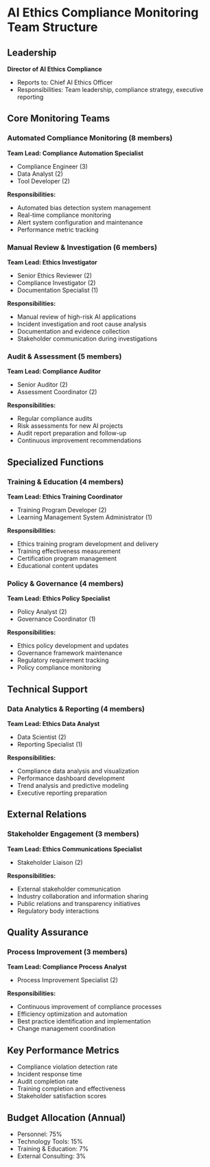 # AI Ethics Compliance Monitoring Team Structure

## Leadership
**Director of AI Ethics Compliance**
- Reports to: Chief AI Ethics Officer
- Responsibilities: Team leadership, compliance strategy, executive reporting

## Core Monitoring Teams

### Automated Compliance Monitoring (8 members)
**Team Lead: Compliance Automation Specialist**
- Compliance Engineer (3)
- Data Analyst (2)
- Tool Developer (2)

**Responsibilities:**
- Automated bias detection system management
- Real-time compliance monitoring
- Alert system configuration and maintenance
- Performance metric tracking

### Manual Review & Investigation (6 members)
**Team Lead: Ethics Investigator**
- Senior Ethics Reviewer (2)
- Compliance Investigator (2)
- Documentation Specialist (1)

**Responsibilities:**
- Manual review of high-risk AI applications
- Incident investigation and root cause analysis
- Documentation and evidence collection
- Stakeholder communication during investigations

### Audit & Assessment (5 members)
**Team Lead: Compliance Auditor**
- Senior Auditor (2)
- Assessment Coordinator (2)

**Responsibilities:**
- Regular compliance audits
- Risk assessments for new AI projects
- Audit report preparation and follow-up
- Continuous improvement recommendations

## Specialized Functions

### Training & Education (4 members)
**Team Lead: Ethics Training Coordinator**
- Training Program Developer (2)
- Learning Management System Administrator (1)

**Responsibilities:**
- Ethics training program development and delivery
- Training effectiveness measurement
- Certification program management
- Educational content updates

### Policy & Governance (4 members)
**Team Lead: Ethics Policy Specialist**
- Policy Analyst (2)
- Governance Coordinator (1)

**Responsibilities:**
- Ethics policy development and updates
- Governance framework maintenance
- Regulatory requirement tracking
- Policy compliance monitoring

## Technical Support

### Data Analytics & Reporting (4 members)
**Team Lead: Ethics Data Analyst**
- Data Scientist (2)
- Reporting Specialist (1)

**Responsibilities:**
- Compliance data analysis and visualization
- Performance dashboard development
- Trend analysis and predictive modeling
- Executive reporting preparation

## External Relations

### Stakeholder Engagement (3 members)
**Team Lead: Ethics Communications Specialist**
- Stakeholder Liaison (2)

**Responsibilities:**
- External stakeholder communication
- Industry collaboration and information sharing
- Public relations and transparency initiatives
- Regulatory body interactions

## Quality Assurance

### Process Improvement (3 members)
**Team Lead: Compliance Process Analyst**
- Process Improvement Specialist (2)

**Responsibilities:**
- Continuous improvement of compliance processes
- Efficiency optimization and automation
- Best practice identification and implementation
- Change management coordination

## Key Performance Metrics
- Compliance violation detection rate
- Incident response time
- Audit completion rate
- Training completion and effectiveness
- Stakeholder satisfaction scores

## Budget Allocation (Annual)
- Personnel: 75%
- Technology Tools: 15%
- Training & Education: 7%
- External Consulting: 3%